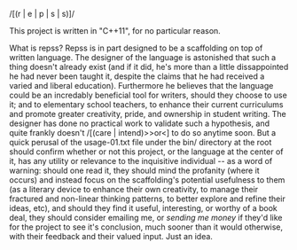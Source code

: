 /[(r | e | p | s | s)]/

This project is written in "C++11", for no particular reason.

What is repss?
  Repss is in part designed to be a scaffolding on top of written language.  The designer of the language is astonished
  that such a thing doesn't already exist (and if it did, he's more than a little dissappointed he had never been taught it,
  despite the claims that he had received a varied and liberal education). Furthermore he believes that the language could be an
  incredably beneficial tool for writers, should they choose to use it; and to elementary school teachers, to enhance their current
  curriculums and promote greater creativity, pride, and ownership in student writing. The designer has done no practical
  work to validate such a hypothesis, and quite frankly doesn't /[(care | intend)>>or<] to do so anytime soon. But a quick perusal
  of the usage-01.txt file under the bin/ directory at the root should confirm whether or not this project, or the language at the center
  of it, has any utility or relevance to the inquisitive individual -- as a word of warning: should one read it, they should
  mind the profanity (where it occurs) and instead focus on the scaffolding's potential usefulness to them (as a literary device to enhance
  their own creativity, to manage their fractured and non-linear thinking patterns, to better explore and refine their ideas, etc), and
  should they find it useful, interesting, or worthy of a book deal, they should consider emailing me, or *sending me money* if they'd like
  for the project to see it's conclusion, much sooner than it would otherwise, with their feedback and their valued input. Just an idea.









